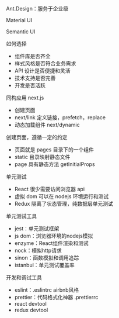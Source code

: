 Ant.Design：服务于企业级

Material UI

Semantic UI

如何选择
* 组件库是否齐全
* 样式风格是否符合业务需求
* API 设计是否便捷和灵活
* 技术支持是否完善
* 开发是否活跃

同构应用 next.js
* 创建页面
* next/link 定义链接，prefetch，replace
* 动态加载组件 next/dynamic

创建页面，遵循一定的约定
* 页面就是 pages 目录下的一个组件
* static 目录映射静态文件
* page 具有静态方法 getInitialProps

单元测试
* React 很少需要访问浏览器 api
* 虚拟 dom 可以在 nodejs 环境运行和测试
* Redux 隔离了状态管理，纯数据层单元测试

单元测试工具
* jest：单元测试框架
* js dom：浏览器环境的nodejs模拟
* enzyme：React组件渲染和测试
* nock：模拟http请求
* sinon：函数模拟和调用追踪
* istanbul：单元测试覆盖率

开发和调试工具
* eslint：.eslintrc airbnb风格
* prettier：代码格式化神器 .prettierrc
* react devtool
* redux devtool